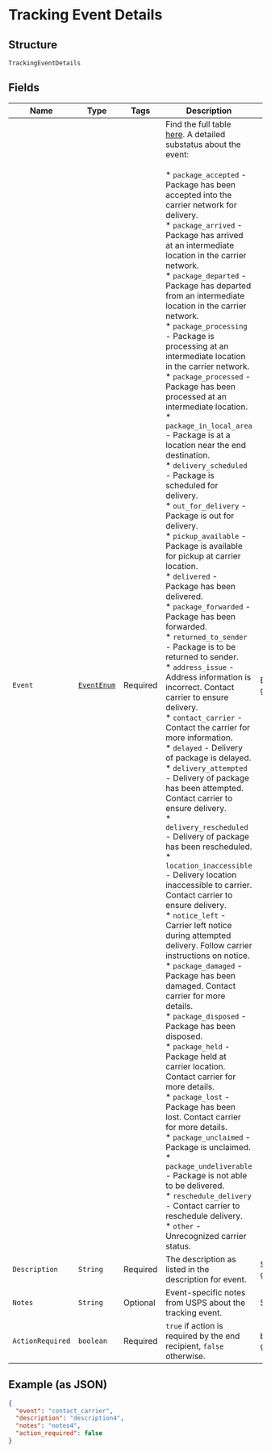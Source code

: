 
# Tracking Event Details

## Structure

`TrackingEventDetails`

## Fields

| Name | Type | Tags | Description | Getter | Setter |
|  --- | --- | --- | --- | --- | --- |
| `Event` | [`EventEnum`](../../doc/models/event-enum.md) | Required | Find the full table [here](#tag/Tracking-Events). A detailed substatus about the event:<br><br>* `package_accepted` - Package has been accepted into the carrier network for delivery.<br>* `package_arrived` - Package has arrived at an intermediate location in the carrier network.<br>* `package_departed` - Package has departed from an intermediate location in the carrier network.<br>* `package_processing` - Package is processing at an intermediate location in the carrier network.<br>* `package_processed` - Package has been processed at an intermediate location.<br>* `package_in_local_area` - Package is at a location near the end destination.<br>* `delivery_scheduled` - Package is scheduled for delivery.<br>* `out_for_delivery` - Package is out for delivery.<br>* `pickup_available` - Package is available for pickup at carrier location.<br>* `delivered` - Package has been delivered.<br>* `package_forwarded` - Package has been forwarded.<br>* `returned_to_sender` - Package is to be returned to sender.<br>* `address_issue` - Address information is incorrect. Contact carrier to ensure delivery.<br>* `contact_carrier` - Contact the carrier for more information.<br>* `delayed` - Delivery of package is delayed.<br>* `delivery_attempted` - Delivery of package has been attempted. Contact carrier to ensure delivery.<br>* `delivery_rescheduled` - Delivery of package has been rescheduled.<br>* `location_inaccessible` - Delivery location inaccessible to carrier. Contact carrier to ensure delivery.<br>* `notice_left` - Carrier left notice during attempted delivery. Follow carrier instructions on notice.<br>* `package_damaged` - Package has been damaged. Contact carrier for more details.<br>* `package_disposed` - Package has been disposed.<br>* `package_held` - Package held at carrier location. Contact carrier for more details.<br>* `package_lost` - Package has been lost. Contact carrier for more details.<br>* `package_unclaimed` - Package is unclaimed.<br>* `package_undeliverable` - Package is not able to be delivered.<br>* `reschedule_delivery` - Contact carrier to reschedule delivery.<br>* `other` - Unrecognized carrier status. | EventEnum getEvent() | setEvent(EventEnum event) |
| `Description` | `String` | Required | The description as listed in the description for event. | String getDescription() | setDescription(String description) |
| `Notes` | `String` | Optional | Event-specific notes from USPS about the tracking event. | String getNotes() | setNotes(String notes) |
| `ActionRequired` | `boolean` | Required | `true` if action is required by the end recipient, `false` otherwise. | boolean getActionRequired() | setActionRequired(boolean actionRequired) |

## Example (as JSON)

```json
{
  "event": "contact_carrier",
  "description": "description4",
  "notes": "notes4",
  "action_required": false
}
```

